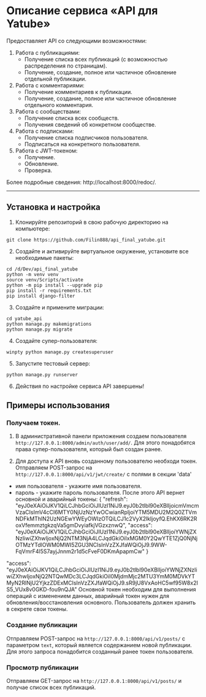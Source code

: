 # Описание сервиса «API для Yatube»

Предоставляет API со следующими возможностями:
1. Работа с публикациями:
	- Получение списка всех публикаций (с возможностью распределения по страницам).
	- Получение, создание, полное или частичное обновление отдельной публикации.
2. Работа с комментариями:
    - Получение комментариев к публикации.
	- Получение, создание, полное или частичное обновление отдельного комментария.
3. Работа с сообществами:
    - Получение списка всех сообществ.
    - Получения сведений об конкретном сообществе.
4. Работа с подписками:
    - Получение списка подписчиков пользователя.
    - Подписаться на конкретного пользователя.
5. Работа с JWT-токеном:
    - Получение.
    - Обновление.
    - Проверка.

Более подробные сведения: http://localhost:8000/redoc/.

***

## Установка и настройка

1. Клонируйте репозиторий в свою рабочую директорию на компьютере:

```
git clone https://github.com/Filin888/api_final_yatube.git
```

2. Создайте и активируйте виртуальное окружение, установите все необходимые пакеты:


```
cd /d/Dev/api_final_yatube
python -m venv venv
source venv/Scripts/activate
python -m pip install --upgrade pip
pip install -r requirements.txt
pip install django-filter
```

3. Создайте и примените миграции:

```
cd yatube_api
python manage.py makemigrations
python manage.py migrate
```

4. Создайте супер-пользователя:

```
winpty python manage.py createsuperuser
```

5. Запустите тестовый сервер:

```
python manage.py runserver
```

6. Действия по настройке сервиса API завершены!

## Примеры использования

### Получаем токен.

1. В административной панели приложения создаем пользователя `http://127.0.0.1:8000/admin/auth/user/add/`. Для этого понадобятся права супер-пользователя, который был создан ранее.

2. Для доступа к API вновь созданному пользователю необходи токен. Отправляем POST-запрос на `http://127.0.0.1:8000/api/v1/jwt/create/` с полями в секции 'data'
- имя пользователя - укажите имя пользователя.
- пароль - укажите пароль пользователя.
После этого API вернет основной и аварийный токены:
{
    "refresh": "eyJ0eXAiOiJKV1QiLCJhbGciOiJIUzI1NiJ9.eyJ0b2tlbl90eXBlIjoicmVmcmVzaCIsImV4cCI6MTY0NjUzNzYwOCwianRpIjoiYTM5MDU2M2Q0ZTVmNDFkMThlN2UzNGEwYWEyOWIzOTQiLCJ1c2VyX2lkIjoyfQ.EhKX6RK2RoxVfemmztgkzqVa5gmDvyiafkjVGzxznwQ",
    "access": "eyJ0eXAiOiJKV1QiLCJhbGciOiJIUzI1NiJ9.eyJ0b2tlbl90eXBlIjoiYWNjZXNzIiwiZXhwIjoxNjQ2NTM3NjA4LCJqdGkiOiIxMGM0Y2QwYTE1ZjQ0NjNjOTMzYTdlOWM0MWI5ZGU3NCIsInVzZXJfaWQiOjJ9.9WW-FqVmrF4l5S7ayjJnnm2r1d5cFveF0DKmApapmCw"
}

"access": "eyJ0eXAiOiJKV1QiLCJhbGciOiJIUzI1NiJ9.eyJ0b2tlbl90eXBlIjoiYWNjZXNzIiwiZXhwIjoxNjQ2NTQwMDc3LCJqdGkiOiI0MjdmMjc2MTU3YmM0MDVkYTMyN2RlNjU2YjkzZDExMCIsInVzZXJfaWQiOjJ9.sR9jU8VxAoHC5wf95W8x2IS5_VUx8v0GKD-fou9nQJA"
Основной токен необходим для выполнения операций с изменением данных, аварийный токен нужен для обновления/восстановления основного. Пользователь должен хранить в секрете свои токены.

### Создание публикации
Отправляем POST-запрос на `http://127.0.0.1:8000/api/v1/posts/` с параметром `text`, который является содержанием новой публикации. Для этого запроса понадобится созданный ранее токен пользователя.

### Просмотр публикации
Отправляем GET-запрос на `http://127.0.0.1:8000/api/v1/posts/` и получае список всех публикаций.





